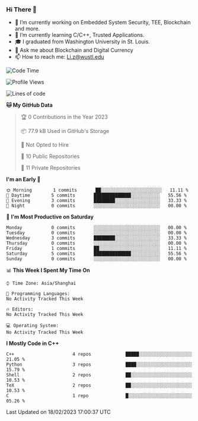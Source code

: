 ### Hi There 👋

<!--
**G0o9leA1/G0o9leA1** is a ✨ _special_ ✨ repository because its `README.md` (this file) appears on your GitHub profile.

Here are some ideas to get you started:
-->
- 🔭 I’m currently working on Embedded System Security, TEE, Blockchain and more.
- 🌱 I’m currently learning C/C++, Trusted Applications.
- 🎓 I graduated from Washington University in St. Louis.
- 💬 Ask me about Blockchain and Digital Currency
- 📫 How to reach me: Li.z@wustl.edu

<!--START_SECTION:waka-->
![Code Time](http://img.shields.io/badge/Code%20Time-42%20hrs%2039%20mins-blue)

![Profile Views](http://img.shields.io/badge/Profile%20Views-1-blue)

![Lines of code](https://img.shields.io/badge/From%20Hello%20World%20I%27ve%20Written-56%20Thousand%20lines%20of%20code-blue)

**🐱 My GitHub Data** 

> 🏆 0 Contributions in the Year 2023
 > 
> 📦 77.9 kB Used in GitHub's Storage 
 > 
> 🚫 Not Opted to Hire
 > 
> 📜 10 Public Repositories 
 > 
> 🔑 11 Private Repositories  
 > 
**I'm an Early 🐤** 

```text
🌞 Morning        1 commits       ██░░░░░░░░░░░░░░░░░░░░░░░   11.11 % 
🌆 Daytime        5 commits       ██████████████░░░░░░░░░░░   55.56 % 
🌃 Evening        3 commits       ████████░░░░░░░░░░░░░░░░░   33.33 % 
🌙 Night          0 commits       ░░░░░░░░░░░░░░░░░░░░░░░░░   00.00 % 

```
📅 **I'm Most Productive on Saturday** 

```text
Monday           0 commits       ░░░░░░░░░░░░░░░░░░░░░░░░░   00.00 % 
Tuesday          0 commits       ░░░░░░░░░░░░░░░░░░░░░░░░░   00.00 % 
Wednesday        3 commits       ████████░░░░░░░░░░░░░░░░░   33.33 % 
Thursday         0 commits       ░░░░░░░░░░░░░░░░░░░░░░░░░   00.00 % 
Friday           1 commits       ██░░░░░░░░░░░░░░░░░░░░░░░   11.11 % 
Saturday         5 commits       ██████████████░░░░░░░░░░░   55.56 % 
Sunday           0 commits       ░░░░░░░░░░░░░░░░░░░░░░░░░   00.00 % 

```


📊 **This Week I Spent My Time On** 

```text
⌚︎ Time Zone: Asia/Shanghai

💬 Programming Languages: 
No Activity Tracked This Week

🔥 Editors: 
No Activity Tracked This Week

💻 Operating System: 
No Activity Tracked This Week

```

**I Mostly Code in C++** 

```text
C++                      4 repos             █████░░░░░░░░░░░░░░░░░░░░   21.05 % 
Python                   3 repos             ████░░░░░░░░░░░░░░░░░░░░░   15.79 % 
Shell                    2 repos             ██░░░░░░░░░░░░░░░░░░░░░░░   10.53 % 
TeX                      2 repos             ██░░░░░░░░░░░░░░░░░░░░░░░   10.53 % 
C                        1 repo              █░░░░░░░░░░░░░░░░░░░░░░░░   05.26 % 

```



 Last Updated on 18/02/2023 17:00:37 UTC
<!--END_SECTION:waka-->
